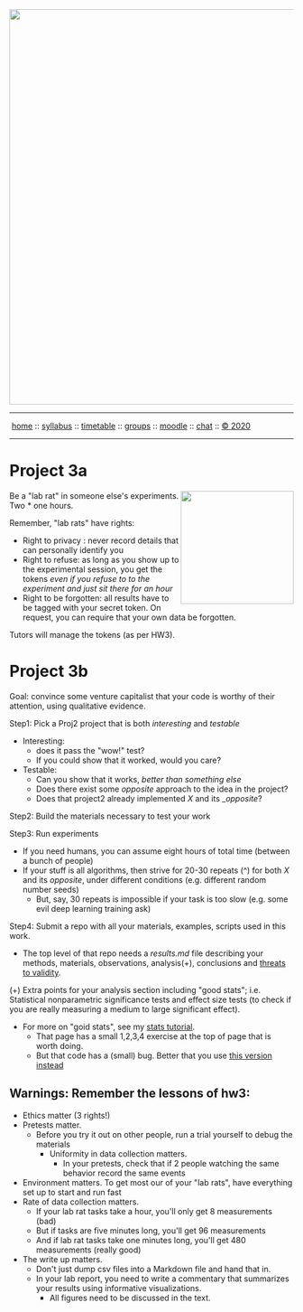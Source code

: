 <a name=top>
<a href="http://tiny.cc/seng20"><img  width=700
  src="https://raw.githubusercontent.com/txt/se20/master/etc/img/teamBanner.png"></a>
<hr>
<p>
&nbsp;<a href="https://tiny.cc/seng20">home</a> ::
<a href="https://github.com/txt/se20/blob/master/docs/syllabus.md#top">syllabus</a> ::
<a href="https://github.com/txt/se20/blob/master/docs/syllabus.md#timetable">timetable</a> ::
<a href="https://drive.google.com/drive/folders/1ZFn6H8-4kx5uP34bpFgIFonkz9Tw3nYM?usp=sharing">groups</a> ::
<a href="https://moodle-courses2021.wolfware.ncsu.edu/course/view.php?id=3873">moodle</a> ::
<a href="http://seng20.slack.com">chat</a>  ::
<a href="https://github.com/txt/se20/blob/master/LICENSE.md#top">&copy; 2020</a>  
<br>
<hr>

# Project 3a

<a href="https://en.wikipedia.org/wiki/Monument_to_the_laboratory_mouse#:~:text=The%20Monument%20to%20the%20laboratory,the%20founding%20of%20the%20city."><img 
src="https://i.pinimg.com/originals/e8/b9/64/e8b96451559e3185d1d524a1df699fb5.jpg" align=right width=200></a>

Be a "lab rat" in someone else's experiments. Two * one hours.

Remember, "lab rats" have rights:
  - Right to privacy : never record details that can personally identify you
  - Right to refuse: as long as you show up to the experimental session,  you get the tokens _even if you refuse to to the experiment and just sit there for an hour_
  - Right to be forgotten: all results have to be tagged with your secret token. On request, you can require that your own data be forgotten.

Tutors will manage the tokens (as per HW3).


# Project 3b

Goal: convince some venture capitalist that your code is worthy of their attention, using qualitative evidence.

Step1: Pick a Proj2 project that is both _interesting_ and _testable_
- Interesting: 
  - does it pass the "wow!" test? 
  - If you could show that it worked, would you care?
- Testable: 
  - Can you show that it works, _better than something else_
  - Does there exist some _opposite_  approach to the idea in the project? 
  - Does that project2 already implemented _X_ and its __opposite_?

Step2: Build the materials necessary to test your work

Step3: Run experiments
- If you need humans, you can assume eight hours of total time (between a bunch of people)
- If your stuff is all algorithms, then strive for 20-30 repeats (^) for both _X_ and its _opposite_, under  different conditions (e.g. different random number seeds)
  - But, say, 30 repeats is impossible if your task is too slow (e.g. some evil deep learning training ask)

Step4: Submit a repo with all your materials, examples,  scripts  used in this work. 
- The top level of that repo needs a _results.md_ file
describing 
your  methods, materials, observations, analysis(+),
conclusions and [threats to validity](https://web.pdx.edu/~stipakb/download/PA555/ResearchDesign.html).  

(+) Extra points for your analysis section including "good stats"; i.e. Statistical nonparametric significance tests and effect size tests
(to check if you are really  measuring  a medium to large significant effect).
 - For more on "goid stats", see my [stats tutorial](https://github.com/txt/ase16/blob/master/doc/stats.md). 
   - That page has a small 1,2,3,4 exercise at the top of page that is worth doing.
   -  But that code has a (small) bug. Better that you use [this version instead](https://gist.github.com/timm/41b3a8790c1adce26d63c5874fbea393)

## Warnings:  Remember the lessons of hw3:
- Ethics matter (3 rights!)
- Pretests matter. 
  - Before you try it out on other people, run a trial yourself to debug the materials
    - Uniformity in data collection matters. 
      - In your pretests, check that if 2 people watching the same behavior record the same events
- Environment matters. To get most our of your "lab rats", have everything set up to start and run fast
- Rate of data collection matters.
  - If your lab rat tasks  take a hour, you'll only get 8 measurements (bad)
  - But if tasks are five minutes long, you'll get 96 measurements
  - And if lab rat tasks take one minutes long, you'll get 480 measurements (really good)
- The write up matters. 
  - Don't just dump csv files into a Markdown file and hand that in. 
  - In your lab report, you need to write a commentary that summarizes your results using informative
  visualizations. 
    - All figures need to be discussed in the text.


